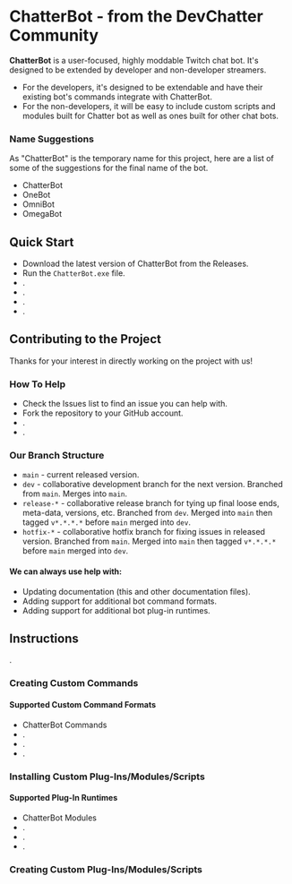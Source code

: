 # ChatterBot - from the DevChatter Community

**ChatterBot** is a user-focused, highly moddable Twitch chat bot. It's designed to be extended by developer and non-developer streamers.
- For the developers, it's designed to be extendable and have their existing bot's commands integrate with ChatterBot.
- For the non-developers, it will be easy to include custom scripts and modules built for Chatter bot as well as ones built for other chat bots.

### Name Suggestions
As "ChatterBot" is the temporary name for this project, here are a list of some of the suggestions for the final name of the bot.
- ChatterBot
- OneBot
- OmniBot
- OmegaBot

## Quick Start

- Download the latest version of ChatterBot from the Releases.
- Run the `ChatterBot.exe` file.
- .
- .
- .
- .

## Contributing to the Project
Thanks for your interest in directly working on the project with us!

### How To Help
- Check the Issues list to find an issue you can help with.
- Fork the repository to your GitHub account.
- .
- .

### Our Branch Structure
- `main` - current released version.
- `dev` - collaborative development branch for the next version. Branched from `main`. Merges into `main`.
- `release-*` - collaborative release branch for tying up final loose ends, meta-data, versions, etc. Branched from `dev`. Merged into `main` then tagged `v*.*.*.*` before `main` merged into `dev`.
- `hotfix-*` - collaborative hotfix branch for fixing issues in released version. Branched from `main`. Merged into `main` then tagged `v*.*.*.*` before `main` merged into `dev`.

#### We can always use help with:
- Updating documentation (this and other documentation files).
- Adding support for additional bot command formats.
- Adding support for additional bot plug-in runtimes.

## Instructions

.

### Creating Custom Commands

#### Supported Custom Command Formats

- ChatterBot Commands
- .
- .
- .

### Installing Custom Plug-Ins/Modules/Scripts


#### Supported Plug-In Runtimes

- ChatterBot Modules
- .
- .
- .


### Creating Custom Plug-Ins/Modules/Scripts
